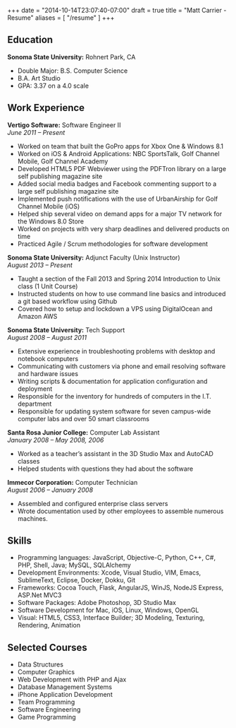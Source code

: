+++
date = "2014-10-14T23:07:40-07:00"
draft = true
title = "Matt Carrier - Resume"
aliases = [ "/resume" ]
+++

## Education
**Sonoma State University:** Rohnert Park, CA  

* Double Major:   B.S.  Computer Science  
* B.A.   Art Studio  
* GPA: 3.37 on a 4.0 scale

## Work Experience
**Vertigo Software:**  Software Engineer II  
*June 2011 –  Present*  

* Worked on team that built the GoPro apps for Xbox One & Windows 8.1
* Worked on iOS & Android Applications: NBC SportsTalk, Golf Channel Mobile, Golf  Channel Academy
* Developed HTML5 PDF Webviewer using the PDFTron library on a large self publishing magazine site
* Added social media badges and Facebook commenting support to a large self publishing magazine site
* Implemented push notifications with the use of UrbanAirship for Golf Channel Mobile (iOS)
* Helped ship several video on demand apps for a major TV network for the Windows 8.0 Store
* Worked on projects with very sharp deadlines and delivered products on time
* Practiced Agile / Scrum methodologies for software development

**Sonoma State University:**  Adjunct Faculty (Unix Instructor)  
*August 2013 – Present*  

* Taught a section of the Fall 2013 and Spring 2014 Introduction to Unix class (1 Unit Course)
* Instructed students on how to use command line basics and introduced a git based workflow using Github
* Covered how to setup and lockdown a VPS using DigitalOcean and Amazon AWS

**Sonoma State University:**  Tech Support  
*August 2008 – August 2011*  

*   Extensive experience in troubleshooting problems with desktop and notebook computers
*   Communicating with customers via phone and email resolving software and hardware issues
*   Writing scripts & documentation for application configuration and deployment 
*   Responsible for the inventory for hundreds of computers in the I.T. department
*   Responsible for updating system software for seven campus-wide computer labs and over 50 smart classrooms

**Santa Rosa Junior College:**  Computer Lab Assistant  
*January 2008 – May 2008, 2006*  

* Worked as a teacher’s assistant in the 3D Studio Max and AutoCAD classes
* Helped students with questions they had about the software

**Immecor Corporation:**    Computer Technician  
*August 2006 – January 2008*  

* Assembled and configured enterprise class servers
* Wrote documentation used by other employees to assemble numerous machines.

## Skills

* Programming languages: JavaScript, Objective-C, Python, C++, C#, PHP, Shell, Java; MySQL, SQLAlchemy
* Development Environments: Xcode, Visual Studio, VIM, Emacs, SublimeText, Eclipse, Docker, Dokku, Git
* Frameworks: Cocoa Touch, Flask, AngularJS, WinJS, NodeJS Express, ASP.Net MVC3
* Software Packages: Adobe Photoshop, 3D Studio Max
* Software Development for Mac, iOS, Linux, Windows, OpenGL
* Visual: HTML5, CSS3, Interface Builder; 3D Modeling, Texturing, Rendering, Animation

## Selected Courses

* Data Structures
* Computer Graphics
* Web Development with PHP and Ajax
* Database Management Systems
* iPhone Application Development
* Team Programming
* Software Engineering
* Game Programming

